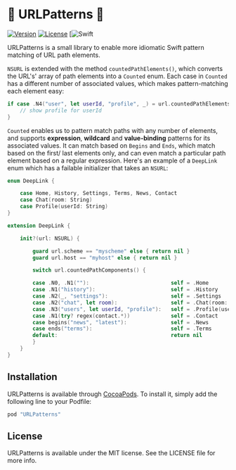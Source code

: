 # 🎯 URLPatterns 🎯

[![Version](https://img.shields.io/cocoapods/v/URLPatterns.svg?style=flat)](http://cocoapods.org/pods/URLPatterns)
[![License](https://img.shields.io/cocoapods/l/URLPatterns.svg?style=flat)](http://cocoapods.org/pods/URLPatterns)
[![Swift](https://img.shields.io/badge/Swift-2.2-orange.svg)

URLPatterns is a small library to enable more idiomatic Swift pattern matching of URL path elements. 

`NSURL` is extended with the method `countedPathElements()`, which converts the URL's' array of path elements into a `Counted` enum. Each case in `Counted` has a different number of associated values, which makes pattern-matching each element easy:

```swift
if case .N4("user", let userId, "profile", _) = url.countedPathElements() {
    // show profile for userId
}
```

 `Counted` enables us to pattern match paths with any number of elements, and supports **expression**, **wildcard** and **value-binding** patterns for its associated values. It can match based on `Begins` and `Ends`, which match based on the first/ last elements only, and can even match a particular path element based on a regular expression. Here's an example of a `DeepLink` enum which has a failable initializer that takes an `NSURL`:


```swift
enum DeepLink {

    case Home, History, Settings, Terms, News, Contact
    case Chat(room: String)
    case Profile(userId: String)
}

extension DeepLink {

    init?(url: NSURL) {

        guard url.scheme == "myscheme" else { return nil }
        guard url.host == "myhost" else { return nil }

        switch url.countedPathComponents() {

        case .N0, .N1(""):                          self = .Home
        case .N1("history"):                        self = .History
        case .N2(_, "settings"):                    self = .Settings
        case .N2("chat", let room):                 self = .Chat(room: room)
        case .N3("users", let userId, "profile"):   self = .Profile(userId: userId)
        case .N1(try? regex(contact.*))             self = .Contact
        case begins("news", "latest"):              self = .News
        case ends("terms"):                         self = .Terms		
        default:                                    return nil
        }
    }
}
```

## Installation

URLPatterns is available through [CocoaPods](http://cocoapods.org). To install
it, simply add the following line to your Podfile:

```ruby
pod "URLPatterns"
```

## License

URLPatterns is available under the MIT license. See the LICENSE file for more info.
